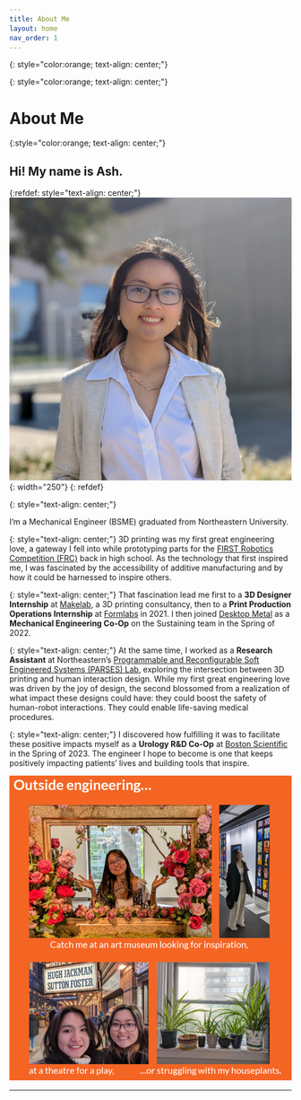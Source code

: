 ```yaml
---
title: About Me
layout: home
nav_order: 1
---
```


{: style="color:orange; text-align: center;"}

{: style="color:orange; text-align: center;"}

# About Me

{:style="color:orange; text-align: center;"} 

## Hi! My name is Ash.

{:refdef: style="text-align: center;"}
![](images\profile.jpg){: width="250"}
{: refdef}

{: style="text-align: center;"}

I’m a Mechanical Engineer (BSME) graduated from Northeastern University.

{: style="text-align: center;"}
3D printing was my first great engineering love, a gateway I fell into while prototyping parts for the [FIRST Robotics Competition (FRC)] back in high school. As the technology that first inspired me, I was fascinated by the accessibility of additive manufacturing and by how it could be harnessed to inspire others.

{: style="text-align: center;"}
That fascination lead me first to a **3D Designer Internship** at [Makelab], a 3D printing consultancy, then to a **Print Production Operations Internship** at [Formlabs] in 2021. I then joined [Desktop Metal] as a **Mechanical Engineering Co-Op** on the Sustaining team in the Spring of 2022.

{: style="text-align: center;"}
At the same time, I worked as a **Research Assistant** at Northeastern’s [Programmable and Reconfigurable Soft Engineered Systems (PARSES) Lab], exploring the intersection between 3D printing and human interaction design. While my first great engineering love was driven by the joy of design, the second blossomed from a realization of what impact these designs could have: they could boost the safety of human-robot interactions. They could enable life-saving medical procedures.

{: style="text-align: center;"}
I discovered how fulfilling it was to facilitate these positive impacts myself as a **Urology R&D Co-Op** at [Boston Scientific] in the Spring of 2023. The engineer I hope to become is one that keeps positively impacting patients’ lives and building tools that inspire.

![](images/outside_engineering.png)

----

[FIRST Robotics Competition (FRC)]: https://www.firstinspires.org/robotics/frc
[Makelab]: https://makelab.nyc/
[Formlabs]: https://formlabs.com/
[Desktop Metal]: https://desktopmetal.com/
[Programmable and Reconfigurable Soft Engineered Systems (PARSES) Lab]: https://parses.sites.northeastern.edu/
[Boston Scientific]: https://www.bostonscientific.com/en-US/Home.html
